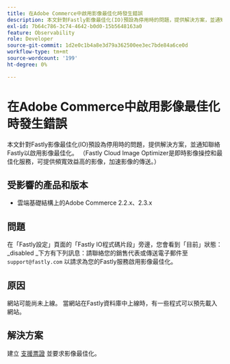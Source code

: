 ```yaml
---
title: 在Adobe Commerce中啟用影像最佳化時發生錯誤
description: 本文針對Fastly影像最佳化(IO)預設為停用時的問題，提供解決方案，並通知聯絡Fastly以啟用影像最佳化。 （Fastly Cloud Image Optimizer是即時影像操控和最佳化服務，可提供頻寬效益高的影像，加速影像的傳送。）
exl-id: 7b64c786-3c74-4642-b0d0-15b5648163a0
feature: Observability
role: Developer
source-git-commit: 1d2e0c1b4a8e3d79a362500ee3ec7bde84a6ce0d
workflow-type: tm+mt
source-wordcount: '199'
ht-degree: 0%

---
```


# 在Adobe Commerce中啟用影像最佳化時發生錯誤

本文針對Fastly影像最佳化(IO)預設為停用時的問題，提供解決方案，並通知聯絡Fastly以啟用影像最佳化。 （Fastly Cloud Image Optimizer是即時影像操控和最佳化服務，可提供頻寬效益高的影像，加速影像的傳送。）

## 受影響的產品和版本

* 雲端基礎結構上的Adobe Commerce 2.2.x、2.3.x

## 問題

在「Fastly設定」頁面的「Fastly IO程式碼片段」旁邊，您會看到「目前」狀態： \_disabled \_下方有下列訊息：請聯絡您的銷售代表或傳送電子郵件至 `support@fastly.com` 以請求為您的Fastly服務啟用影像最佳化。

## 原因

網站可能尚未上線。 當網站在Fastly資料庫中上線時，有一些程式可以預先載入網站。

## 解決方案

建立 [支援票證](/help/help-center-guide/help-center/magento-help-center-user-guide.md#submit-ticket) 並要求影像最佳化。
